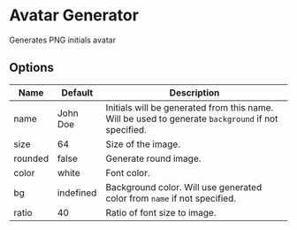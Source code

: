 # Avatar Generator

Generates PNG initials avatar

## Options

|Name|Default|Description|
|---|---|---|
|name|John Doe|Initials will be generated from this name. Will be used to generate `background` if not specified.|
|size|64|Size of the image.|
|rounded|false|Generate round image.|
|color|white|Font color.|
|bg|indefined|Background color. Will use generated color from `name` if not specified.|
|ratio|40|Ratio of font size to image.|
